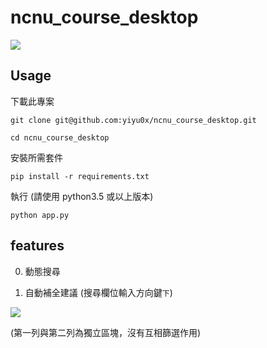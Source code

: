 # ncnu_course_desktop

![](https://i.imgur.com/NmFqJIJ.png)

## Usage

下載此專案

`git clone git@github.com:yiyu0x/ncnu_course_desktop.git`

`cd ncnu_course_desktop`

安裝所需套件

`pip install -r requirements.txt`

執行 (請使用 python3.5 或以上版本)

`python app.py`

## features

0. 動態搜尋

1. 自動補全建議 (搜尋欄位輸入方向鍵`下`)

![](https://i.imgur.com/dlK4bFN.png)

(第一列與第二列為獨立區塊，沒有互相篩選作用)

